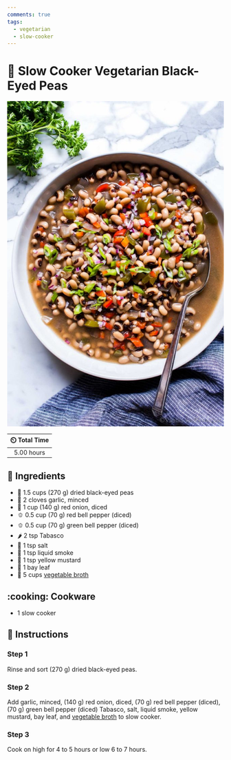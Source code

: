 ```yaml
---
comments: true
tags:
  - vegetarian
  - slow-cooker
---
```

# :stew: Slow Cooker Vegetarian Black-Eyed Peas

![Slow Cooker Vegetarian Black-Eyed Peas](../assets/images/slow-cooker-vegetarian-black-eyed-peas.jpg)

| :timer_clock: Total Time |
|:-----------------------: |
| 5.00 hours |

## :salt: Ingredients

- :potato: 1.5 cups (270 g) dried black-eyed peas
- :garlic: 2 cloves garlic, minced
- :onion: 1 cup (140 g) red onion, diced
- :bell_pepper: 0.5 cup (70 g) red bell pepper (diced)
- :bell_pepper: 0.5 cup (70 g) green bell pepper (diced)
- :hot_pepper: 2 tsp Tabasco
- :salt: 1 tsp salt
- :meat_on_bone: 1 tsp liquid smoke
- :hotdog: 1 tsp yellow mustard
- :fallen_leaf: 1 bay leaf
- :stew: 5 cups [vegetable broth][1]

## :cooking: Cookware

- 1 slow cooker

## :pencil: Instructions

### Step 1

Rinse and sort (270 g) dried black-eyed peas.

### Step 2

Add garlic, minced, (140 g) red onion, diced, (70 g) red bell pepper (diced), (70 g) green bell pepper (diced) Tabasco,
salt, liquid smoke, yellow mustard, bay leaf, and [vegetable broth][1] to slow cooker.

### Step 3

Cook on high for 4 to 5 hours or low 6 to 7 hours.

[1]: <../ingredients/vegetable-broth.md>
